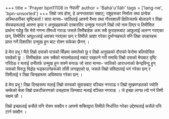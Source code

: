 +++
title = 'Prayer bpn11108 in नेपाली'
author = 'Bahá'u'lláh'
tags = ['lang-ne', 'bpn-unsorted']
+++
तिम्रो जय होस्, हे अनन्तताका सम्राट्; राष्ट्रहरूका निर्माता तथा प्रत्येक अस्थिधारीका सृष्टिकर्ता ! सारा मानव– जातिलाई आफ्नो वैभव तथा गौरवशाली क्षितिजतर्फ बोलाउने र तिम्रा सेवकहरूलाई आफ्ना कृपा र अनुग्रहहरूको दरबारतिर उन्मुख गराउने तिम्रो त्यो नाम लिएर म तिमीसित प्रार्थना गर्दछु कि मेरो गणना तीमध्ये गराऊ जसले तिमीबाहेक अरू सबै कुराहरूबाट आफूलाई अलग्ग गराएका छन्, तिमीतिर आपूmलाई अग्रसर गराएका छन् र तिमीले आज्ञा गरेका दुर्भाग्यहरूले पनि तिम्रा उपहारहरू प्राप्त गर्ने दिशातिर उन्मुख हुन बाट रोक्न सकेका छैनन् । 

हे मेरा प्रभु ! मैले तिम्रो दयाको पात्रको बिँडमा समातेको छु र तिम्रो अनुग्रहको दौराको फेरोमा बलियोसित पक्डेको छु । तिमीबाहेक अरू सबैको मायामोहलाई मबाट पखाल्ने गरी ममाथि तिम्रो दयाको मेघबाट वृष्टि गरिदेऊ र मलाई उनीतर्फ उन्मुख हुन सक्ने बनाऊ जो सारा मानव– जातिको आराधनाको केन्द्रविन्दु हुन् जसको विरुद्ध विद्रोह भड्काउनेहरूको ताँती लगाइएको छ, जसले तिम्रो संविदालाई भगं गरेका छन् र तिमीलाई र तिम्रा चिन्हहरूमा अविश्वास गरेका छन् । 

हे मेरा प्रभु ! तिम्रा दिनहरूमा मलाई तिम्रो वस्त्रको सुवासबाट वञ्चित नगराऊ र तिम्रो मुखमण्डलको ज्योति चम्केको बेला तिम्रो प्रकटीकरणको उच्छ्वास लिनबाट मलाई वञ्चित नगराऊ । जे इच्छा लाग्छ त्यो गर्न तिमी सक्षम छौ । 

तिम्रो इच्छालाई कसैले पनि रोक्न सक्दैन र आफ्नो शक्तिद्वारा तिमीले निर्धारित गरेका उद्देश्यलाई कसैले पनि टार्न सक्दैन ।
